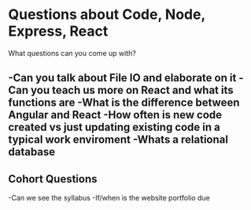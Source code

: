 # Questions about Code, Node, Express, React

What questions can you come up with?

-Can you talk about File IO and elaborate on it
-Can you teach us more on React and what its functions are
-What is the difference between Angular and React
-How often is new code created vs just updating existing code in a typical work enviroment
-Whats a relational database
-

## Cohort Questions

-Can we see the syllabus
-If/when is the website portfolio due
